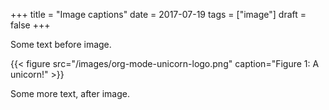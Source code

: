 +++
title = "Image captions"
date = 2017-07-19
tags = ["image"]
draft = false
+++

Some text before image.

{{< figure src="/images/org-mode-unicorn-logo.png" caption="Figure 1: A unicorn!" >}}

Some more text, after image.
